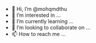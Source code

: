 - 👋 Hi, I’m @mohqmdthu
- 👀 I’m interested in ...
- 🌱 I’m currently learning ...
- 💞️ I’m looking to collaborate on ...
- 📫 How to reach me ...

<!---
mohqmdthu/mohqmdthu is a ✨ special ✨ repository because its `README.md` (this file) appears on your GitHub profile.
You can click the Preview link to take a look at your changes.
--->
